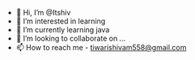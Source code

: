 - 👋 Hi, I’m @Itshiv
- 👀 I’m interested in learning
- 🌱 I’m currently learning java
- 💞️ I’m looking to collaborate on ...
- 📫 How to reach me - tiwarishivam558@gmail.com

<!---
Itshiv/Itshiv is a ✨ special ✨ repository because its `README.md` (this file) appears on your GitHub profile.
You can click the Preview link to take a look at your changes.
--->
